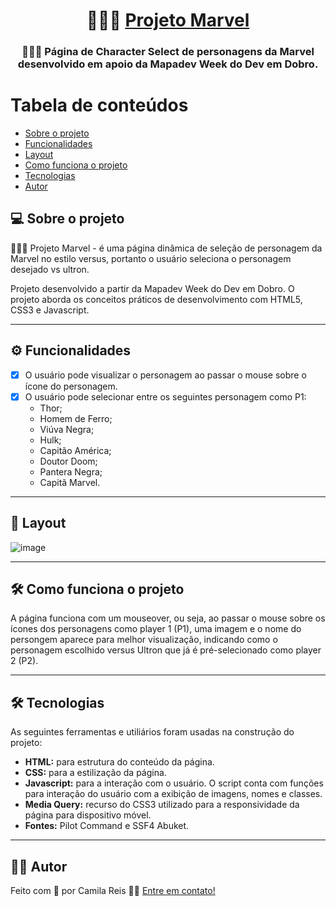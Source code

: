 <h1 align="center">
     🦸🏻‍♀️ <a href="https://github.com/cxavier6/codificador-mensagem"> Projeto Marvel </a>
</h1>

<h3 align="center">
    🦹🏻‍♂️ Página de Character Select de personagens da Marvel desenvolvido em apoio da Mapadev Week do Dev em Dobro.
</h3>

Tabela de conteúdos
=================
<!--ts-->
   * [Sobre o projeto](#-sobre-o-projeto)
   * [Funcionalidades](#-funcionalidades)
   * [Layout](#-layout)
   * [Como funciona o projeto](#-como-funciona-o-projeto)
   * [Tecnologias](#-tecnologias)
   * [Autor](#-autor)
<!--te-->

## 💻 Sobre o projeto

 🦸🏻‍♀️ Projeto Marvel - é uma página dinâmica de seleção de personagem da Marvel no estilo versus, portanto o usuário seleciona o personagem desejado vs ultron.


Projeto desenvolvido a partir da Mapadev Week do Dev em Dobro. O projeto aborda os conceitos práticos de desenvolvimento com HTML5, CSS3 e Javascript.

---

## ⚙️ Funcionalidades

- [x] O usuário pode visualizar o personagem ao passar o mouse sobre o ícone do personagem.
- [x] O usuário pode selecionar entre os seguintes personagem como P1:
  - Thor;
  - Homem de Ferro;
  - Viúva Negra;
  - Hulk;
  - Capitão América;
  - Doutor Doom;
  - Pantera Negra;
  - Capitã Marvel.
 
---

## 🎨 Layout

![image](https://user-images.githubusercontent.com/79461028/171752017-6c82e4eb-acea-4132-b982-a637cbb66c5b.png)

---

## 🛠 Como funciona o projeto

A página funciona com um mouseover, ou seja, ao passar o mouse sobre os ícones dos personagens como player 1 (P1), uma imagem e o nome do persongem aparece para melhor visualização, indicando como o personagem escolhido versus Ultron que já é pré-selecionado como player 2 (P2).

---

## 🛠 Tecnologias

As seguintes ferramentas e utiliários foram usadas na construção do projeto:

-   **HTML:** para estrutura do conteúdo da página.
-   **CSS:** para a estilização da página.
-   **Javascript:** para a interação com o usuário. O script conta com funções para interação do usuário com a exibição de imagens, nomes e classes.
-  **Media Query:** recurso do CSS3 utilizado para a responsividade da página para dispositivo móvel.
-  **Fontes:** Pilot Command e SSF4 Abuket.

---

## 👩‍🚀 Autor

Feito com 💛 por Camila Reis 👋🏽 [Entre em contato!](https://www.linkedin.com/in/camila-reis-xavier/)
